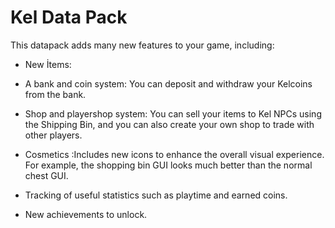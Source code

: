 # Kel Data Pack
This datapack adds many new features to your game, including:

* New İtems: 

* A bank and coin system: You can deposit and withdraw your Kelcoins from the bank.

* Shop and playershop system: You can sell your items to Kel NPCs using the Shipping Bin, and you can also create your own shop to trade with other players.

* Cosmetics :Includes new icons to enhance the overall visual experience. For example, the shopping bin GUI looks much better than the normal chest GUI.


* Tracking of useful statistics such as playtime and earned coins. 

* New achievements to unlock.
